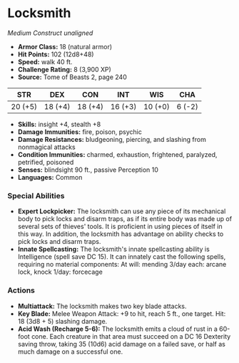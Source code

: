 # Locksmith

*Medium* *Construct* *unaligned*

- **Armor Class:** 18 (natural armor)
- **Hit Points:** 102 (12d8+48)
- **Speed:** walk 40 ft.
- **Challenge Rating:** 8 (3,900 XP)
- **Source:** Tome of Beasts 2, page 240

| STR | DEX | CON | INT | WIS | CHA |
| --- | --- | --- | --- | --- | --- |
| 20 (+5) | 18 (+4) | 18 (+4) | 16 (+3) | 10 (+0) | 6 (-2) |

- **Skills:** insight +4, stealth +8
- **Damage Immunities:** fire, poison, psychic
- **Damage Resistances:** bludgeoning, piercing, and slashing from nonmagical attacks
- **Condition Immunities:** charmed, exhaustion, frightened, paralyzed, petrified, poisoned
- **Senses:** blindsight 90 ft., passive Perception 10
- **Languages:** Common

### Special Abilities

- **Expert Lockpicker:** The locksmith can use any piece of its mechanical body to pick locks and disarm traps, as if its entire body was made up of several sets of thieves' tools. It is proficient in using pieces of itself in this way. In addition, the locksmith has advantage on ability checks to pick locks and disarm traps.
- **Innate Spellcasting:** The locksmith's innate spellcasting ability is Intelligence (spell save DC 15). It can innately cast the following spells, requiring no material components:
At will: mending
3/day each: arcane lock, knock
1/day: forcecage

### Actions

- **Multiattack:** The locksmith makes two key blade attacks.
- **Key Blade:** Melee Weapon Attack: +9 to hit, reach 5 ft., one target. Hit: 18 (3d8 + 5) slashing damage.
- **Acid Wash (Recharge 5-6):** The locksmith emits a cloud of rust in a 60-foot cone. Each creature in that area must succeed on a DC 16 Dexterity saving throw, taking 35 (10d6) acid damage on a failed save, or half as much damage on a successful one.


